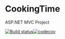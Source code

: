 # CookingTime
ASP.NET MVC Project

[![Build status](https://ci.appveyor.com/api/projects/status/nmd0eo1waaq65d9i?svg=true)](https://ci.appveyor.com/project/daniel-slavov/cookingtime)[![codecov](https://codecov.io/gh/daniel-slavov/CookingTime/branch/develop/graph/badge.svg)](https://codecov.io/gh/daniel-slavov/CookingTime)
